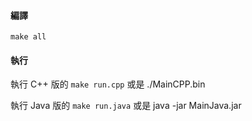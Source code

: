 #### 編譯
`make all`
#### 執行
執行 C++ 版的 `make run.cpp` 或是 ./MainCPP.bin

執行 Java 版的 `make run.java` 或是 java -jar MainJava.jar

